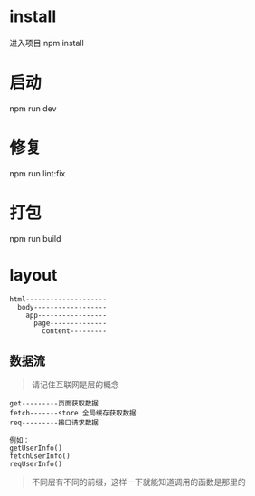 # install
进入项目
npm install
# 启动
npm run dev
# 修复
npm run lint:fix
# 打包
npm run build

# layout
```
html--------------------
  body------------------
    app-----------------
      page--------------
        content---------

```
## 数据流
> 请记住互联网是层的概念
```
get---------页面获取数据
fetch-------store 全局缓存获取数据
req---------接口请求数据

例如：
getUserInfo()
fetchUserInfo()
reqUserInfo()
```
> 不同层有不同的前缀，这样一下就能知道调用的函数是那里的